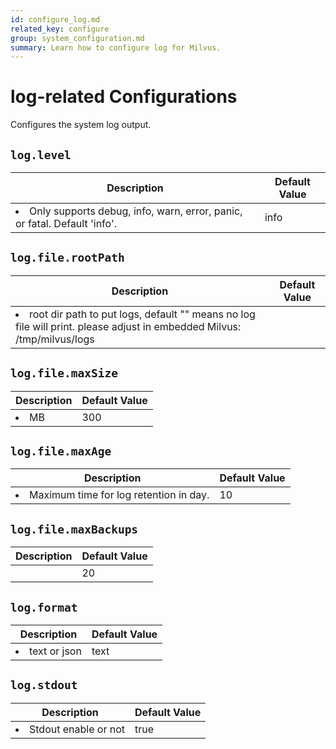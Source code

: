 ```yaml
---
id: configure_log.md
related_key: configure
group: system_configuration.md
summary: Learn how to configure log for Milvus.
---
```


# log-related Configurations

Configures the system log output.

## `log.level`

<table id="log.level">
  <thead>
    <tr>
      <th class="width80">Description</th>
      <th class="width20">Default Value</th> 
    </tr>
  </thead>
  <tbody>
    <tr>
      <td>
        <li>Only supports debug, info, warn, error, panic, or fatal. Default 'info'.</li>      </td>
      <td>info</td>
    </tr>
  </tbody>
</table>


## `log.file.rootPath`

<table id="log.file.rootPath">
  <thead>
    <tr>
      <th class="width80">Description</th>
      <th class="width20">Default Value</th> 
    </tr>
  </thead>
  <tbody>
    <tr>
      <td>
        <li>root dir path to put logs, default "" means no log file will print. please adjust in embedded Milvus: /tmp/milvus/logs</li>      </td>
      <td></td>
    </tr>
  </tbody>
</table>


## `log.file.maxSize`

<table id="log.file.maxSize">
  <thead>
    <tr>
      <th class="width80">Description</th>
      <th class="width20">Default Value</th> 
    </tr>
  </thead>
  <tbody>
    <tr>
      <td>
        <li>MB</li>      </td>
      <td>300</td>
    </tr>
  </tbody>
</table>


## `log.file.maxAge`

<table id="log.file.maxAge">
  <thead>
    <tr>
      <th class="width80">Description</th>
      <th class="width20">Default Value</th> 
    </tr>
  </thead>
  <tbody>
    <tr>
      <td>
        <li>Maximum time for log retention in day.</li>      </td>
      <td>10</td>
    </tr>
  </tbody>
</table>


## `log.file.maxBackups`

<table id="log.file.maxBackups">
  <thead>
    <tr>
      <th class="width80">Description</th>
      <th class="width20">Default Value</th> 
    </tr>
  </thead>
  <tbody>
    <tr>
      <td></td>
      <td>20</td>
    </tr>
  </tbody>
</table>


## `log.format`

<table id="log.format">
  <thead>
    <tr>
      <th class="width80">Description</th>
      <th class="width20">Default Value</th> 
    </tr>
  </thead>
  <tbody>
    <tr>
      <td>
        <li>text or json</li>      </td>
      <td>text</td>
    </tr>
  </tbody>
</table>


## `log.stdout`

<table id="log.stdout">
  <thead>
    <tr>
      <th class="width80">Description</th>
      <th class="width20">Default Value</th> 
    </tr>
  </thead>
  <tbody>
    <tr>
      <td>
        <li>Stdout enable or not</li>      </td>
      <td>true</td>
    </tr>
  </tbody>
</table>


